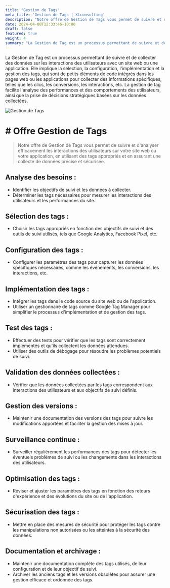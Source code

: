 ```yaml
---
title: "Gestion de Tags"
meta_title: 'Gestion de Tags | XLconsulting'
description: "Notre offre de Gestion de Tags vous permet de suivre et d'analyser efficacement les interactions des utilisateurs sur votre site web ou votre application, en utilisant des tags appropriés et en assurant une collecte de données précise et sécurisée."
date: 2024-04-08T12:33:46+10:00
draft: false
featured: true
weight: 4
summary: "La Gestion de Tag est un processus permettant de suivre et de collecter des données sur les interactions des utilisateurs avec un site web ou une application."
---
```


La Gestion de Tag est un processus permettant de suivre et de collecter des données sur les interactions des utilisateurs avec un site web ou une application. Elle implique la sélection, la configuration, l'implémentation et la gestion des tags, qui sont de petits éléments de code intégrés dans les pages web ou les applications pour collecter des informations spécifiques, telles que les clics, les conversions, les interactions, etc. La gestion de tag facilite l'analyse des performances et des comportements des utilisateurs, ainsi que la prise de décisions stratégiques basées sur les données collectées.

![Gestion de Tags](/images/gestion-tag.jpg)

# # Offre Gestion de Tags

> Notre offre de Gestion de Tags vous permet de suivre et d'analyser efficacement les interactions des utilisateurs sur votre site web ou votre application, en utilisant des tags appropriés et en assurant une collecte de données précise et sécurisée.

## Analyse des besoins :
- Identifier les objectifs de suivi et les données à collecter.
- Déterminer les tags nécessaires pour mesurer les interactions des utilisateurs et les performances du site.

## Sélection des tags :
- Choisir les tags appropriés en fonction des objectifs de suivi et des outils de suivi utilisés, tels que Google Analytics, Facebook Pixel, etc.

## Configuration des tags :
- Configurer les paramètres des tags pour capturer les données spécifiques nécessaires, comme les événements, les conversions, les interactions, etc.

## Implémentation des tags :
- Intégrer les tags dans le code source du site web ou de l'application.
- Utiliser un gestionnaire de tags comme Google Tag Manager pour simplifier le processus d'implémentation et de gestion des tags.

## Test des tags :
- Effectuer des tests pour vérifier que les tags sont correctement implémentés et qu'ils collectent les données attendues.
- Utiliser des outils de débogage pour résoudre les problèmes potentiels de suivi.

## Validation des données collectées :
- Vérifier que les données collectées par les tags correspondent aux interactions des utilisateurs et aux objectifs de suivi définis.

## Gestion des versions :
- Maintenir une documentation des versions des tags pour suivre les modifications apportées et faciliter la gestion des mises à jour.

## Surveillance continue :
- Surveiller régulièrement les performances des tags pour détecter les éventuels problèmes de suivi ou les changements dans les interactions des utilisateurs.

## Optimisation des tags :
- Réviser et ajuster les paramètres des tags en fonction des retours d'expérience et des évolutions du site ou de l'application.

## Sécurisation des tags :
- Mettre en place des mesures de sécurité pour protéger les tags contre les manipulations non autorisées ou les atteintes à la sécurité des données.

## Documentation et archivage :
- Maintenir une documentation complète des tags utilisés, de leur configuration et de leur objectif de suivi.
- Archiver les anciens tags et les versions obsolètes pour assurer une gestion efficace et ordonnée des tags.
